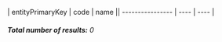 | entityPrimaryKey | code | name || ---------------- | ---- | ---- |


###### **Total number of results:** 0